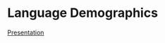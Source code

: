 # Language Demographics

[Presentation](https://github.com/tomrecht/Project-1/blob/jihye/LanguageDemographics.pdf)
